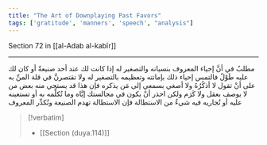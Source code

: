 ```yaml
---
title: "The Art of Downplaying Past Favors"
tags: ['gratitude', 'manners', 'speech', "analysis"]
---
```


 Section 72 in [[al-Adab al-kabīr]]

---
مطلبٌ في أنَّ إحياء المعروف بنسيانه والتصغير له إذا كانت لك عند أحد صنيعةٌ أو كان لك عليه طَوْلٌ فالتمس إحياء ذلك بإماتته وتعظيمه بالتصغير له ولا تقتصرنَّ في قلة المنِّ به على أنْ تقول لا أذكُرُهُ ولا أصغي بسمعي إلى مَن يذكره فإن هذا قد يستحي منه بعض من لا يوصف بعقل ولا كَرَم ولكن احذر أنْ يكون في مجالستك إيَّاه وما تُكلِّمه به أو تستعينه عليه أو تُجاريه فيه شيءٌ من الاستطالة فإن الاستطالة تهدم الصنيعة وتُكدِّر المعروف

> [!verbatim]
> - [[Section (duya.114)]]
